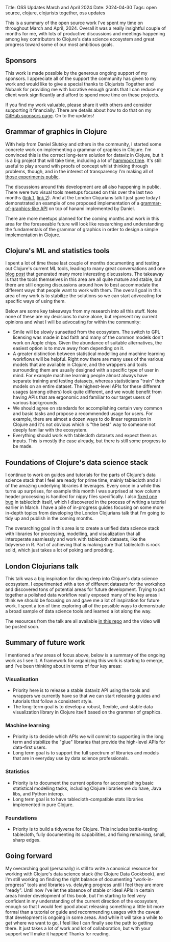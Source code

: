 Title: OSS Updates March and April 2024
Date: 2024-04-30
Tags: open source, clojure, clojurists together, oss updates

This is a summary of the open source work I've spent my time on throughout March and April, 2024. Overall it was a really insightful couple of months for me, with lots of productive discussions and meetings happening among key contributors to Clojure's data science ecosystem and great progress toward some of our most ambitious goals.

## Sponsors
This work is made possible by the generous ongoing support of my sponsors. I appreciate all of the support the community has given to my work and would like to give a special thanks to Clojurists Together and Nubank for providing me with lucrative enough grants that I can reduce my client work significantly and afford to spend more time on these projects.

If you find my work valuable, please share it with others and consider supporting it financially. There are details about how to do that on my [GitHub sponsors page](https://github.com/sponsors/kiramclean/). On to the updates!

## Grammar of graphics in Clojure
With help from Daniel Slutsky and others in the community, I started some concrete work on implementing a grammar of graphics in Clojure. I'm convinced this is the correct long-term solution for dataviz in Clojure, but it is a big project that will take time, including a lot of [hammock time](https://www.youtube.com/watch?v=f84n5oFoZBc). It's still useful to play around with proofs of concept whilst thinking through problems, though, and in the interest of transparency I'm making all of [those experiments public](https://github.com/kiramclean/ggclj).

The discussions around this development are all also happening in public. There were two visual tools meetups focused on this over the last two months ([link 1](https://www.youtube.com/watch?v=MxjzaOtcdcY), [link 2](https://www.youtube.com/watch?v=d3iRGmbJmes)). And at the London Clojurians talk I just gave today I demonstrated an example of one proposed implementation of a [grammar-of-graphics-like API](https://github.com/kiramclean/workshops/blob/main/london_clojurians_april_2024/src/utils/hana.clj) on top of hanami implemented by Daniel.

There are more meetups planned for the coming months and work in this area for the foreseeable future will look like researching and understanding the fundamentals of the grammar of graphics in order to design a simple implementation in Clojure.

## Clojure's ML and statistics tools
I spent a lot of time these last couple of months documenting and testing out Clojure's current ML tools, leading to many great conversations and one [blog post](https://codewithkira.com/2024-04-04-state-of-clojure-ml.html) that generated many more interesting discussions. The takeaway is that the tools themselves in this area are all quite mature and stable, but there are still ongoing discussions around how to best accommodate the different ways that people want to work with them. The overall goal in this area of my work is to stabilize the solutions so we can start advocating for specific ways of using them.

Below are some key takeaways from my research into all this stuff. Note none of these are my decisions to make alone, but represent my current opinions and what I will be advocating for within the community:
- Smile will be slowly sunsetted from the ecosystem. The switch to GPL licensing was made in bad faith and many of the common models don't work on Apple chips. Given the abundance of suitable alternatives, the easiest option is to move away from depending on it.
- A greater distinction between statistical modelling and machine learning workflows will be helpful. Right now there are many uses of the various models that are available in Clojure, and the wrappers and tools surrounding them are usually designed with a specific type of user in mind. For example machine learning people almost always have separate training and testing datasets, whereas statisticians "train" their models on an entire dataset. The highest-level APIs for these different usages (among others) look quite different, and we would benefit from having APIs that are ergonomic and familiar to our target users of various backgrounds.
- We should agree on standards for accomplishing certain very common and basic tasks and propose a recommended usage for users. For example, there are almost a dozen ways to do linear regression in Clojure and it's not obvious which is "the best" way to someone not deeply familiar with the ecosystem.
- Everything should work with tablecloth datasets and expect them as inputs. This is mostly the case already, but there is still some progress to be made.

## Foundations of Clojure's data science stack
I continue to work on guides and tutorials for the parts of Clojure's data science stack that I feel are ready for prime time, mainly tablecloth and all of the amazing underlying libraries it leverages. Every once in a while this turns up surprises, for example this month I was surprised at how column header processing is handled for nippy files specifically. I also [fixed one bug](https://github.com/scicloj/tablecloth/pull/143) in tablecloth itself, which I discovered in the process of writing a tutorial earlier in March. I have a pile of in-progress guides focusing on some more in-depth topics from developing the London Clojurians talk that I'm going to tidy up and publish in the coming months.

The overarching goal in this area is to create a unified data science stack with libraries for processing, modelling, and visualization that all interoperate seamlessly and work with tablecloth datasets, like the tidyverse in R. Part of achieving that is making sure that tablecloth is rock solid, which just takes a lot of poking and prodding.

## London Clojurians talk
This talk was a big inspiration for diving deep into Clojure's data science ecosystem. I experimented with a ton of different datasets for the workshop and discovered tons of potential areas for future development. Trying to put together a polished data workflow really exposed many of the key areas I think we should be focusing on and gave me a lot of inspiration for future work. I spent a ton of time exploring all of the possible ways to demonstrate a broad sample of data science tools and learned a lot along the way.

The resources from the talk are all available [in this repo](https://github.com/kiramclean/workshops/tree/main/london_clojurians_april_2024) and the video will be posted soon.

## Summary of future work
I mentioned a few areas of focus above, below is a summary of the ongoing work as I see it. A framework for organizing this work is starting to emerge, and I've been thinking about in terms of four key areas:

### Visualisation
- Priority here is to release a stable dataviz API using the tools and wrappers we currently have so that we can start releasing guides and tutorials that follow a consistent style.
- The long-term goal is to develop a robust, flexible, and stable data visualization library in Clojure itself based on the grammar of graphics.

### Machine learning
- Priority is to decide which APIs we will commit to supporting in the long term and stabilize the "glue" libraries that provide the high-level APIs for data-first users.
- Long term goal is to support the full spectrum of libraries and models that are in everyday use by data science professionals.

### Statistics
- Priority is to document the current options for accomplishing basic statistical modelling tasks, including Clojure libraries we do have, Java libs, and Python interop.
- Long term goal is to have tablecloth-compatible stats libraries implemented in pure Clojure.

### Foundations
- Priority is to build a tidyverse for Clojure. This includes battle-testing tablecloth, fully documenting its capabilities, and fixing remaining, small, sharp edges.

## Going forward

My overarching goal (personally) is still to write a canonical resource for working with Clojure's data science stack (the Clojure Data Cookbook), and I'm still working on finding the right balance of documenting "work-in-progress" tools and libraries vs. delaying progress until I feel they are more "ready". Until now I've let the absence of stable or ideal APIs in certain areas hinder development of this book, but I'm starting to feel very confident in my understanding of the current direction of the ecosystem, enough so that I would feel good about releasing something a little bit more formal than a tutorial or guide and recommending usages with the caveat that development is ongoing in some areas. And while it will take a while to get where we want to go, I feel like I can finally see the path to getting there. It just takes a lot of work and lot of collaboration, but with your support we'll make it happen! Thanks for reading.